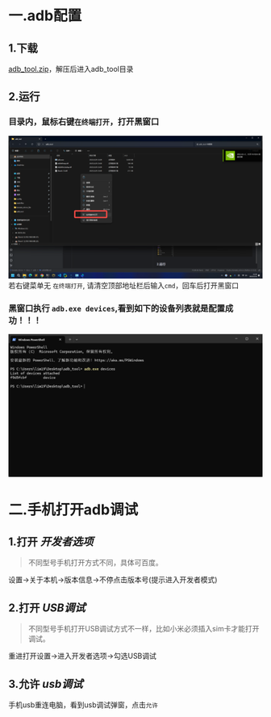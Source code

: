 # 一.adb配置
## 1.下载
[adb_tool.zip](../../files/adb_tool.zip)，解压后进入adb_tool目录

## 2.运行
### 目录内，鼠标右键`在终端打开`，打开黑窗口
![img_1.png](img_1.png)
若右键菜单无 `在终端打开`, 请清空顶部地址栏后输入`cmd`，回车后打开黑窗口
### 黑窗口执行 `adb.exe devices`,看到如下的设备列表就是配置成功！！！
![img.png](img.png)

# 二.手机打开adb调试

## 1.打开 *开发者选项*
> 不同型号手机打开方式不同，具体可百度。

设置->关于本机->版本信息->不停点击版本号(提示进入开发者模式)
## 2.打开 *USB调试*
> 不同型号手机打开USB调试方式不一样，比如小米必须插入sim卡才能打开调试。

重进打开设置->进入开发者选项->勾选USB调试
## 3.允许 *usb调试*
手机usb重连电脑，看到usb调试弹窗，点击`允许`
 

